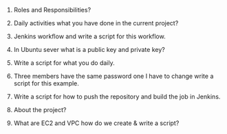 1. Roles and Responsibilities?

2. Daily activities what you have done in the current project?

3. Jenkins workflow and write a script for this workflow.

4. In Ubuntu sever what is a public key and private key?

5. Write a script for what you do daily.

6. Three members have the same password one I have to change write a script for this example.

7. Write a script for how to push the repository and build the job in Jenkins.

8. About the project?

9. What are EC2 and VPC how do we create & write a script?
